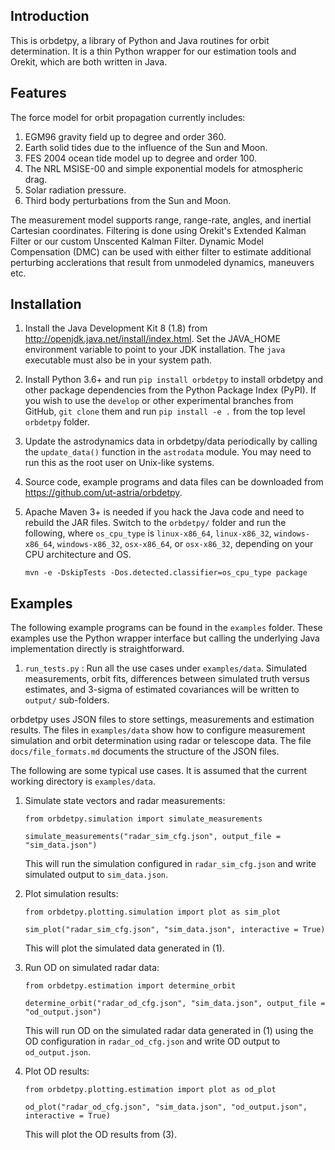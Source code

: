 Introduction
------------

This is orbdetpy, a library of Python and Java routines for orbit
determination. It is a thin Python wrapper for our estimation tools
and Orekit, which are both written in Java. 

Features
--------

The force model for orbit propagation currently includes:

1. EGM96 gravity field up to degree and order 360.
2. Earth solid tides due to the influence of the Sun and Moon.
3. FES 2004 ocean tide model up to degree and order 100.
4. The NRL MSISE-00 and simple exponential models for atmospheric drag.
5. Solar radiation pressure.
6. Third body perturbations from the Sun and Moon.

The measurement model supports range, range-rate, angles, and inertial
Cartesian coordinates. Filtering is done using Orekit's Extended Kalman
Filter or our custom Unscented Kalman Filter. Dynamic Model Compensation
(DMC) can be used with either filter to estimate additional perturbing
acclerations that result from unmodeled dynamics, maneuvers etc.

Installation
------------

1. Install the Java Development Kit 8 (1.8) from
   <http://openjdk.java.net/install/index.html>. Set the JAVA_HOME
   environment variable to point to your JDK installation. The `java`
   executable must also be in your system path.
2. Install Python 3.6+ and run `pip install orbdetpy` to install orbdetpy 
   and other package dependencies from the Python Package Index (PyPI).
   If you wish to use the `develop` or other experimental branches from
   GitHub, `git clone` them and run `pip install -e .` from the top level
   `orbdetpy` folder.
3. Update the astrodynamics data in orbdetpy/data periodically by calling
   the `update_data()` function in the `astrodata` module. You may need
   to run this as the root user on Unix-like systems.
4. Source code, example programs and data files can be downloaded from 
   <https://github.com/ut-astria/orbdetpy>.
5. Apache Maven 3+ is needed if you hack the Java code and need to
   rebuild the JAR files. Switch to the `orbdetpy/` folder and run the
   following, where `os_cpu_type` is `linux-x86_64`, `linux-x86_32`,
   `windows-x86_64`, `windows-x86_32`, `osx-x86_64`, or `osx-x86_32`,
   depending on your CPU architecture and OS.

   `mvn -e -DskipTests -Dos.detected.classifier=os_cpu_type package`

Examples
--------

The following example programs can be found in the `examples` folder.
These examples use the Python wrapper interface but calling the
underlying Java implementation directly is straightforward.

1. `run_tests.py` : Run all the use cases under `examples/data`. Simulated
   measurements, orbit fits, differences between simulated truth versus
   estimates, and 3-sigma of estimated covariances will be written to
   `output/` sub-folders.

orbdetpy uses JSON files to store settings, measurements and estimation
results. The files in `examples/data` show how to configure measurement
simulation and orbit determination using radar or telescope data. The
file `docs/file_formats.md` documents the structure of the JSON files.

The following are some typical use cases. It is assumed that the current
working directory is `examples/data`.

1. Simulate state vectors and radar measurements:

   `from orbdetpy.simulation import simulate_measurements`

   `simulate_measurements("radar_sim_cfg.json", output_file = "sim_data.json")`

   This will run the simulation configured in `radar_sim_cfg.json` and
   write simulated output to `sim_data.json`.

2. Plot simulation results:

   `from orbdetpy.plotting.simulation import plot as sim_plot`

   `sim_plot("radar_sim_cfg.json", "sim_data.json", interactive = True)`

   This will plot the simulated data generated in (1).

3. Run OD on simulated radar data:

   `from orbdetpy.estimation import determine_orbit`

   `determine_orbit("radar_od_cfg.json", "sim_data.json", output_file = "od_output.json")`

   This will run OD on the simulated radar data generated in (1)
   using the OD configuration in `radar_od_cfg.json` and write OD
   output to `od_output.json`.

4. Plot OD results:

   `from orbdetpy.plotting.estimation import plot as od_plot`

   `od_plot("radar_od_cfg.json", "sim_data.json", "od_output.json", interactive = True)`

   This will plot the OD results from (3).

